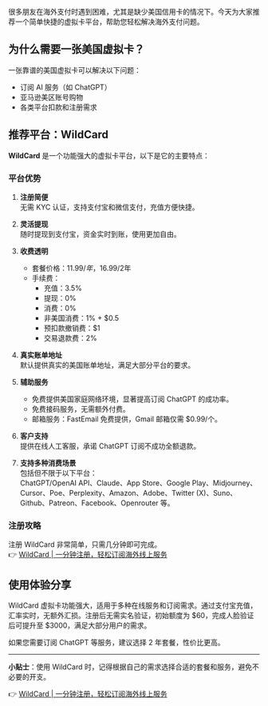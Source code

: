 很多朋友在海外支付时遇到困难，尤其是缺少美国信用卡的情况下。今天为大家推荐一个简单快捷的虚拟卡平台，帮助您轻松解决海外支付问题。

## 为什么需要一张美国虚拟卡？

一张靠谱的美国虚拟卡可以解决以下问题：
- 订阅 AI 服务（如 ChatGPT）
- 亚马逊美区账号购物
- 各类平台扣款和注册需求

## 推荐平台：WildCard

**WildCard** 是一个功能强大的虚拟卡平台，以下是它的主要特点：

### 平台优势
1. **注册简便**  
   无需 KYC 认证，支持支付宝和微信支付，充值方便快捷。

2. **灵活提现**  
   随时提现到支付宝，资金实时到账，使用更加自由。

3. **收费透明**  
   - 套餐价格：$11.99/年，$16.99/2年  
   - 手续费：  
     - 充值：3.5%  
     - 提现：0%  
     - 消费：0%  
     - 非美国消费：1% + $0.5  
     - 预扣款撤销费：$1  
     - 交易退款费：2%  

4. **真实账单地址**  
   默认提供真实的美国账单地址，满足大部分平台的要求。

5. **辅助服务**  
   - 免费提供美国家庭网络环境，显著提高订阅 ChatGPT 的成功率。  
   - 免费接码服务，无需额外付费。  
   - 邮箱服务：FastEmail 免费提供，Gmail 邮箱仅需 $0.99/个。

6. **客户支持**  
   提供在线人工客服，承诺 ChatGPT 订阅不成功全额退款。

7. **支持多种消费场景**  
   包括但不限于以下平台：  
   ChatGPT/OpenAI API、Claude、App Store、Google Play、Midjourney、Cursor、Poe、Perplexity、Amazon、Adobe、Twitter (X)、Suno、Github、Patreon、Facebook、Openrouter 等。

### 注册攻略
注册 WildCard 非常简单，只需几分钟即可完成。  
👉 [WildCard | 一分钟注册，轻松订阅海外线上服务](https://bit.ly/bewildcard)

## 使用体验分享

WildCard 虚拟卡功能强大，适用于多种在线服务和订阅需求。通过支付宝充值，汇率实时，无额外汇损。注册后无需实名验证，初始额度为 $60，完成人脸验证后可提升至 $3000，满足大部分用户的需求。

如果您需要订阅 ChatGPT 等服务，建议选择 2 年套餐，性价比更高。

---

**小贴士**：使用 WildCard 时，记得根据自己的需求选择合适的套餐和服务，避免不必要的开支。

👉 [WildCard | 一分钟注册，轻松订阅海外线上服务](https://bit.ly/bewildcard)